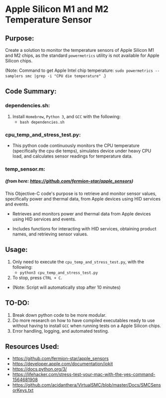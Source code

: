 # Apple Silicon M1 and M2 Temperature Sensor
## Purpose:
Create a solution to monitor the temperature sensors of Apple Silicon M1 and M2 chips, as the standard `powermetrics` utility is not available for Apple Silicon chips.

(Note: Command to get Apple Intel chip temperature: `sudo powermetrics --samplers smc |grep -i "CPU die temperature" `.)

## Code Summary:
    
### dependencies.sh:

1. Install `Homebrew`, `Python 3`, and `GCC` with the following:
    - `bash dependencies.sh`

### cpu_temp_and_stress_test.py:

- This python code continuously monitors the CPU temperature (specifically the cpu die temps), simulates device under heavy CPU load, and calculates sensor readings for temperature data.
    
### temp_sensor.m:
##### (from here: https://github.com/fermion-star/apple_sensors)

This Objective-C code's purpose is to retrieve and monitor sensor values, specifically power and thermal data, from Apple devices using HID services and events.

- Retrieves and monitors power and thermal data from Apple devices using HID services and events.

- Includes functions for interacting with HID services, obtaining product names, and retrieving sensor values.

## Usage:

1. Only need to execute the `cpu_temp_and_stress_test.py`, with the following:
    - `python3 cpu_temp_and_stress_test.py`
2. To stop, press `CTRL + C`.
- (Note: Script will automatically stop after 10 minutes)

## TO-DO:

1. Break down python code to be more modular.
2. Do more research on how to have compiled executables ready to use without having to install `GCC` when running tests on a Apple Silicon chips.
3. Error handling, logging, and automated testing.

## Resources Used:

- https://github.com/fermion-star/apple_sensors
- https://developer.apple.com/documentation/iokit
- https://docs.python.org/3/
- https://lifehacker.com/stress-test-your-mac-with-the-yes-command-1564681908
- https://github.com/acidanthera/VirtualSMC/blob/master/Docs/SMCSensorKeys.txt
